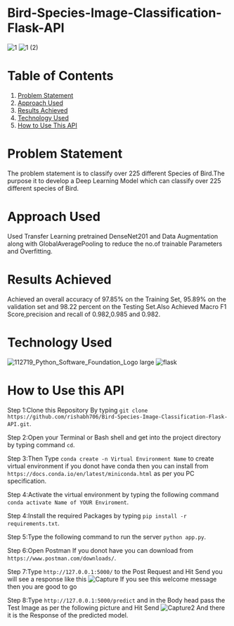 # Bird-Species-Image-Classification-Flask-API

![1](https://user-images.githubusercontent.com/37527532/91639835-eafffd00-ea36-11ea-99b6-f314e1b44024.jpg)
![1 (2)](https://user-images.githubusercontent.com/37527532/91639838-ee938400-ea36-11ea-80c8-40dac4a9a049.jpg)

# Table of Contents
1. [Problem Statement](#problem-statement)
2. [Approach Used](#approach-used)
3. [Results Achieved](#results-achieved)
4. [Technology Used](#technology-used)
5. [How to Use This API](#how-to-use-this-api)

# Problem Statement
The problem statement is to classify over 225 different Species of Bird.The purpose it to develop a Deep Learning Model which can classify over 225 different species of Bird.

# Approach Used
Used Transfer Learning pretrained DenseNet201 and Data Augmentation along with GlobalAveragePooling to reduce the no.of trainable Parameters and Overfitting.

# Results Achieved
Achieved an overall accuracy of 97.85% on the Training Set, 95.89% on the validation set and 98.22 percent on the Testing Set.Also Achieved Macro F1 Score,precision and recall of 0.982,0.985 and 0.982.

# Technology Used
![112719_Python_Software_Foundation_Logo large](https://user-images.githubusercontent.com/37527532/91639130-21874900-ea32-11ea-8c44-b7c20a76452c.jpg)
![flask](https://user-images.githubusercontent.com/37527532/91639099-c2293900-ea31-11ea-9b8e-6a4309abc1df.png)

# How to Use this API
Step 1:Clone this Repository By typing ```git clone https://github.com/rishabh706/Bird-Species-Image-Classification-Flask-API.git```.

Step 2:Open your Terminal or Bash shell and get into the project directory by typing command ```cd```.

Step 3:Then Type ```conda create -n Virtual Environment Name``` to create virtual environment if you donot have conda then you can install from ```https://docs.conda.io/en/latest/miniconda.html``` as per you PC specification.

Step 4:Activate the virtual environment by typing the following command ```conda activate Name of YOUR Enviroment```.

Step 4:Install the required Packages by typing ```pip install -r requirements.txt```.

Step 5:Type the following command to run the server ```python app.py```.

Step 6:Open Postman If you donot have you can download from ```https://www.postman.com/downloads/```.

Step 7:Type  ```http://127.0.0.1:5000/``` to the Post Request and Hit Send you will see a response like this
![Capture](https://user-images.githubusercontent.com/37527532/91639684-f0107c80-ea35-11ea-97e1-a37798ab62e3.JPG)
If you see this welcome message then you are good to go

Step 8:Type ```http://127.0.0.1:5000/predict``` and in the Body head pass the Test Image as per the following picture and Hit Send
![Capture2](https://user-images.githubusercontent.com/37527532/91639686-f141a980-ea35-11ea-9f5f-73003c346bf3.JPG)
And there it is the Response of the predicted model.

